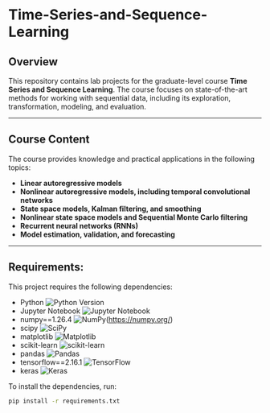 # Time-Series-and-Sequence-Learning

## Overview
This repository contains lab projects for the graduate-level course **Time Series and Sequence Learning**. The course focuses on state-of-the-art methods for working with sequential data, including its exploration, transformation, modeling, and evaluation.

---

## Course Content
The course provides knowledge and practical applications in the following topics:

- **Linear autoregressive models**
- **Nonlinear autoregressive models, including temporal convolutional networks**
- **State space models, Kalman filtering, and smoothing**
- **Nonlinear state space models and Sequential Monte Carlo filtering**
- **Recurrent neural networks (RNNs)**
- **Model estimation, validation, and forecasting**

---

## Requirements:  
This project requires the following dependencies:  

- Python ![Python Version](https://img.shields.io/badge/python-3.8%20%7C%203.9-blue)  
- Jupyter Notebook ![Jupyter Notebook](https://img.shields.io/badge/Jupyter-Notebook-orange?logo=jupyter)  
- numpy==1.26.4 ![NumPy](https://img.shields.io/badge/numpy-1.26.4-blue?logo=python)(https://numpy.org/)    
- scipy ![SciPy](https://img.shields.io/badge/scipy-latest-blue?logo=scipy)  
- matplotlib ![Matplotlib](https://img.shields.io/badge/matplotlib-latest-blue?logo=python)  
- scikit-learn ![scikit-learn](https://img.shields.io/badge/scikit--learn-latest-blue?logo=scikit-learn)  
- pandas ![Pandas](https://img.shields.io/badge/pandas-latest-blue?logo=pandas)  
- tensorflow==2.16.1 ![TensorFlow](https://img.shields.io/badge/tensorflow-2.16.1-orange?logo=tensorflow)  
- keras ![Keras](https://img.shields.io/badge/Keras-latest-red?logo=keras)  

To install the dependencies, run:  
```bash
pip install -r requirements.txt  
